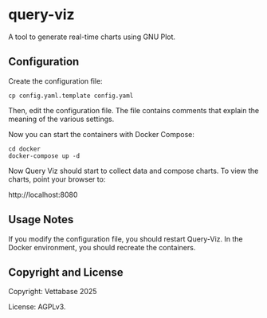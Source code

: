 # query-viz
A tool to generate real-time charts using GNU Plot.


## Configuration

Create the configuration file:

```
cp config.yaml.template config.yaml
```

Then, edit the configuration file. The file contains comments that explain the meaning
of the various settings.

Now you can start the containers with Docker Compose:

```
cd docker
docker-compose up -d
```

Now Query Viz should start to collect data and compose charts.
To view the charts, point your browser to:

http://localhost:8080


## Usage Notes

If you modify the configuration file, you should restart Query-Viz.
In the Docker environment, you should recreate the containers.


## Copyright and License

Copyright: Vettabase 2025

License: AGPLv3.
